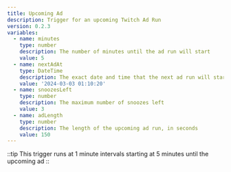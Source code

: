 ```yaml
---
title: Upcoming Ad
description: Trigger for an upcoming Twitch Ad Run
version: 0.2.3
variables:
  - name: minutes
    type: number
    description: The number of minutes until the ad run will start
    value: 5
  - name: nextAdAt
    type: DateTime
    description: The exact date and time that the next ad run will start
    value: '2024-03-03 01:10:20'
  - name: snoozesLeft
    type: number
    description: The maximum number of snoozes left
    value: 3
  - name: adLength
    type: number
    description: The length of the upcoming ad run, in seconds
    value: 150
---
```


::tip
This trigger runs at 1 minute intervals starting at 5 minutes until the upcoming ad
::